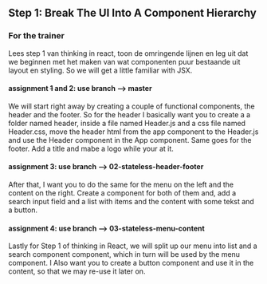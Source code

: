 ## Step 1: Break The UI Into A Component Hierarchy

### For the trainer
Lees step 1 van thinking in react, toon de omringende lijnen en leg uit dat we beginnen met het maken van wat componenten puur bestaande uit layout en styling. So we will get a little familiar with JSX.

#### assignment ~~1~~ and 2: use branch --> master
We will start right away by creating a couple of functional components, the header and the footer. So for the header I basically want you to create a a folder named header, inside a file named Header.js and a css file named Header.css, move the header html from the app component to the Header.js and use the Header component in the App component. Same goes for the footer. Add a title and mabe a logo while your at it.

#### assignment 3: use branch --> 02-stateless-header-footer
After that, I want you to do the same for the menu on the left and the content on the right. Create a component for both of them and, add a search input field and a list with items and the content with some tekst and a button.

#### assignment 4: use branch --> 03-stateless-menu-content
Lastly for Step 1 of thinking in React, we will split up our menu into list and a search component component, which in turn will be used by the menu component. I Also want you to create a button component and use it in the content, so that we may re-use it later on.


